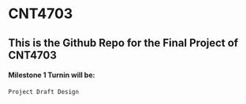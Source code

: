 # CNT4703

## This is the Github Repo for the Final Project of CNT4703

#### Milestone 1 Turnin will be:

`Project Draft Design`
